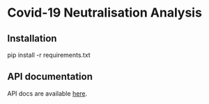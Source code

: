 Covid-19 Neutralisation Analysis
=================================

## Installation
pip install -r requirements.txt


## API documentation
API docs are available
[here](https://effective-invention-610a96eb.pages.github.io/).
